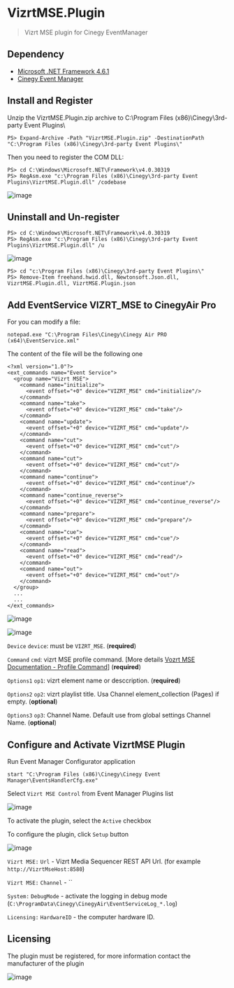 # VizrtMSE.Plugin
> Vizrt MSE plugin for Cinegy EventManager


## Dependency
 - [Microsoft .NET Framework 4.6.1](https://www.microsoft.com/ru-ru/download/details.aspx?id=49982)
 - [Cinegy Event Manager](https://open.cinegy.com/products/air/21.9/cinegy-event-manager/)

## Install and Register
Unzip the VizrtMSE.Plugin.zip archive to C:\Program Files (x86)\Cinegy\3rd-party Event Plugins\
  
	PS> Expand-Archive -Path "VizrtMSE.Plugin.zip" -DestinationPath "C:\Program Files (x86)\Cinegy\3rd-party Event Plugins\"

Then you need to register the COM DLL:

	PS> cd C:\Windows\Microsoft.NET\Framework\v4.0.30319
	PS> RegAsm.exe "c:\Program Files (x86)\Cinegy\3rd-party Event Plugins\VizrtMSE.Plugin.dll" /codebase

![image](https://user-images.githubusercontent.com/93620683/139952545-d39d0528-ee42-42ad-8209-82044b1ecbd6.png)

## Uninstall and Un-register

	PS> cd C:\Windows\Microsoft.NET\Framework\v4.0.30319
	PS> RegAsm.exe "c:\Program Files (x86)\Cinegy\3rd-party Event Plugins\VizrtMSE.Plugin.dll" /u

![image](https://user-images.githubusercontent.com/93620683/139953024-a8119eaf-e74e-4671-93eb-c8b5eda15bc4.png)
	
	PS> cd "c:\Program Files (x86)\Cinegy\3rd-party Event Plugins\"
	PS> Remove-Item freehand.hwid.dll, Newtonsoft.Json.dll, VizrtMSE.Plugin.dll, VizrtMSE.Plugin.json


## Add EventService VIZRT_MSE to CinegyAir Pro
For you can modify a file:

	notepad.exe "C:\Program Files\Cinegy\Cinegy Air PRO (x64)\EventService.xml"

The content of the file will be the following one

    <?xml version="1.0"?>
    <ext_commands name="Event Service">
      <group name="Vizrt MSE">
        <command name="initialize">
          <event offset="+0" device="VIZRT_MSE" cmd="initialize"/>
        </command> 
        <command name="take">
          <event offset="+0" device="VIZRT_MSE" cmd="take"/>
        </command> 
        <command name="update">
          <event offset="+0" device="VIZRT_MSE" cmd="update"/>
        </command> 
        <command name="cut">
          <event offset="+0" device="VIZRT_MSE" cmd="cut"/>
        </command> 
        <command name="cut">
          <event offset="+0" device="VIZRT_MSE" cmd="cut"/>
        </command> 
        <command name="continue">
          <event offset="+0" device="VIZRT_MSE" cmd="continue"/>
        </command> 
        <command name="continue_reverse">
          <event offset="+0" device="VIZRT_MSE" cmd="continue_reverse"/>
        </command> 
        <command name="prepare">
          <event offset="+0" device="VIZRT_MSE" cmd="prepare"/>
        </command> 
        <command name="cue">
          <event offset="+0" device="VIZRT_MSE" cmd="cue"/>
        </command> 
        <command name="read">
          <event offset="+0" device="VIZRT_MSE" cmd="read"/>
        </command> 
        <command name="out">
          <event offset="+0" device="VIZRT_MSE" cmd="out"/>
        </command> 
      </group> 
      ...
      ...
    </ext_commands>
    
![image](https://user-images.githubusercontent.com/93620683/139954666-93b1d265-6de0-4b06-b37d-e680251fd91a.png)

![image](https://user-images.githubusercontent.com/93620683/139954818-9913cb3b-26f7-431a-84e5-003cdafe8b99.png)


`Device` `device`: must be `VIZRT_MSE`. (**required**)

`Command` `cmd`: vizrt MSE profile command. [More details [Vozrt MSE Documentation - Profile Command](http://127.0.0.1:8580/doc/profile_command.xhtml)] (**required**)

`Options1` `op1`: vizrt element name or desccription. (**required**)

`Options2` `op2`: vizrt playlist title. Usa Channel element_collection (Pages) if empty. (**optional**)

`Options3` `op3`: Channel Name. Default use from global settings Channel Name. (**optional**)

## Configure and Activate VizrtMSE Plugin
Run Event Manager Configurator application

    start "C:\Program Files (x86)\Cinegy\Cinegy Event Manager\EventsHandlerCfg.exe"
    
Select `Vizrt MSE Control` from Event Manager Plugins list

![image](https://user-images.githubusercontent.com/93620683/140023524-421cd9e0-5760-4b5a-8420-7cb22797048b.png)

To activate the plugin, select the `Active` checkbox

To configure the plugin, click `Setup` button

![image](https://user-images.githubusercontent.com/93620683/140023697-c78e7265-5c65-42a9-9714-754d9d4004a6.png)

`Vizrt MSE:` `Url` - Vizrt Media Sequencer REST API Url. (for example `http://VizrtMseHost:8580`)

`Vizrt MSE:` `Channel` - ``

`System:` `DebugMode` - activate the logging in debug mode (`C:\ProgramData\Cinegy\CinegyAir\EventServiceLog_*.log`)

`Licensing:` `HardwareID` - the computer hardware ID. 

## Licensing

The plugin must be registered, for more information contact the manufacturer of the plugin

![image](https://user-images.githubusercontent.com/93620683/140024173-c407b73f-b479-4e7f-a601-46b683ee60b5.png)


